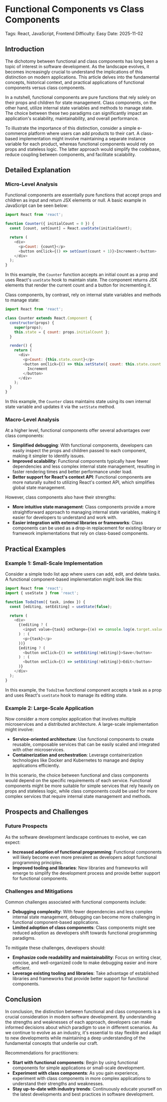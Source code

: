 # Functional Components vs Class Components
Tags: React, JavaScript, Frontend
Difficulty: Easy
Date: 2025-11-02

## Introduction
The dichotomy between functional and class components has long been a topic of interest in software development. As the landscape evolves, it becomes increasingly crucial to understand the implications of this distinction on modern applications. This article delves into the fundamental concepts, historical context, and practical applications of functional components versus class components.

In a nutshell, functional components are pure functions that rely solely on their props and children for state management. Class components, on the other hand, utilize internal state variables and methods to manage state. The choice between these two paradigms can significantly impact an application's scalability, maintainability, and overall performance.

To illustrate the importance of this distinction, consider a simple e-commerce platform where users can add products to their cart. A class-based implementation might involve maintaining a separate instance variable for each product, whereas functional components would rely on props and stateless logic. The latter approach would simplify the codebase, reduce coupling between components, and facilitate scalability.

## Detailed Explanation
### Micro-Level Analysis

Functional components are essentially pure functions that accept props and children as input and return JSX elements or null. A basic example in JavaScript can be seen below:

```javascript
import React from 'react';

function Counter({ initialCount = 0 }) {
  const [count, setCount] = React.useState(initialCount);

  return (
    <div>
      <p>Count: {count}</p>
      <button onClick={() => setCount(count + 1)}>Increment</button>
    </div>
  );
}
```

In this example, the `Counter` function accepts an initial count as a prop and uses React's `useState` hook to maintain state. The component returns JSX elements that render the current count and a button for incrementing it.

Class components, by contrast, rely on internal state variables and methods to manage state:

```javascript
import React from 'react';

class Counter extends React.Component {
  constructor(props) {
    super(props);
    this.state = { count: props.initialCount };
  }

  render() {
    return (
      <div>
        <p>Count: {this.state.count}</p>
        <button onClick={() => this.setState({ count: this.state.count + 1 })}>
          Increment
        </button>
      </div>
    );
  }
}
```

In this example, the `Counter` class maintains state using its own internal state variable and updates it via the `setState` method.

### Macro-Level Analysis

At a higher level, functional components offer several advantages over class components:

* **Simplified debugging**: With functional components, developers can easily inspect the props and children passed to each component, making it simpler to identify issues.
* **Improved scalability**: Functional components typically have fewer dependencies and less complex internal state management, resulting in faster rendering times and better performance under load.
* **Better support for React's context API**: Functional components are more naturally suited to utilizing React's context API, which simplifies global state management.

However, class components also have their strengths:

* **More intuitive state management**: Class components provide a more straightforward approach to managing internal state variables, making it easier for developers to understand and work with.
* **Easier integration with external libraries or frameworks**: Class components can be used as a drop-in replacement for existing library or framework implementations that rely on class-based components.

## Practical Examples
### Example 1: Small-Scale Implementation

Consider a simple todo list app where users can add, edit, and delete tasks. A functional component-based implementation might look like this:

```javascript
import React from 'react';
import { useState } from 'react';

function TodoItem({ task, index }) {
  const [editing, setEditing] = useState(false);

  return (
    <div>
      {(editing ? (
        <input value={task} onChange={(e) => console.log(e.target.value)} />
      ) : (
        <p>{task}</p>
      ))}
      {editing ? (
        <button onClick={() => setEditing(!editing)}>Save</button>
      ) : (
        <button onClick={() => setEditing(!editing)}>Edit</button>
      )}
    </div>
  );
}
```

In this example, the `TodoItem` functional component accepts a task as a prop and uses React's `useState` hook to manage its editing state.

### Example 2: Large-Scale Application

Now consider a more complex application that involves multiple microservices and a distributed architecture. A large-scale implementation might involve:

* **Service-oriented architecture**: Use functional components to create reusable, composable services that can be easily scaled and integrated with other microservices.
* **Containerization and orchestration**: Leverage containerization technologies like Docker and Kubernetes to manage and deploy applications efficiently.

In this scenario, the choice between functional and class components would depend on the specific requirements of each service. Functional components might be more suitable for simple services that rely heavily on props and stateless logic, while class components could be used for more complex services that require internal state management and methods.

## Prospects and Challenges
### Future Prospects

As the software development landscape continues to evolve, we can expect:

* **Increased adoption of functional programming**: Functional components will likely become even more prevalent as developers adopt functional programming principles.
* **Improved tooling and libraries**: New libraries and frameworks will emerge to simplify the development process and provide better support for functional components.

### Challenges and Mitigations

Common challenges associated with functional components include:

* **Debugging complexity**: With fewer dependencies and less complex internal state management, debugging can become more challenging in functional component-based applications.
* **Limited adoption of class components**: Class components might see reduced adoption as developers shift towards functional programming paradigms.

To mitigate these challenges, developers should:

* **Emphasize code readability and maintainability**: Focus on writing clear, concise, and well-organized code to make debugging easier and more efficient.
* **Leverage existing tooling and libraries**: Take advantage of established libraries and frameworks that provide better support for functional components.

## Conclusion

In conclusion, the distinction between functional and class components is a crucial consideration in modern software development. By understanding the strengths and weaknesses of each approach, developers can make informed decisions about which paradigm to use in different scenarios. As we continue to evolve as an industry, it's essential to stay flexible and adapt to new developments while maintaining a deep understanding of the fundamental concepts that underlie our craft.

Recommendations for practitioners:

* **Start with functional components**: Begin by using functional components for simple applications or small-scale development.
* **Experiment with class components**: As you gain experience, experiment with class components in more complex applications to understand their strengths and weaknesses.
* **Stay up-to-date with industry trends**: Continuously educate yourself on the latest developments and best practices in software development.